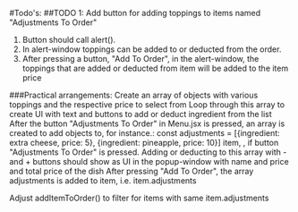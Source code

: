 #Todo's:
##TODO 1:
Add button for adding toppings to items named "Adjustments To Order"
1. Button should call alert().
2. In alert-window toppings can be added to or deducted from the order.
3. After pressing a button, "Add To Order", in the alert-window, the toppings that are added or deducted from item will be added to the item price 

###Practical arrangements:
Create an array of objects with various toppings and the respective price to select from
Loop through this array to create UI with text and buttons to add or deduct ingredient from the list
After the button "Adjustments To Order" in Menu.jsx is pressed, an array is created to add objects to, for instance.:
    const adjustments = [{ingredient: extra cheese, price: 5}, {ingredient: pineapple, price: 10}] 
item, , if button "Adjustments To Order" is pressed.
Adding or deducting to this array with - and + buttons should show as UI in the popup-window with name and price and total price of the dish
After pressing "Add To Order", the array adjustments is added to item, i.e. item.adjustments

Adjust addItemToOrder() to filter for items with same item.adjustments




